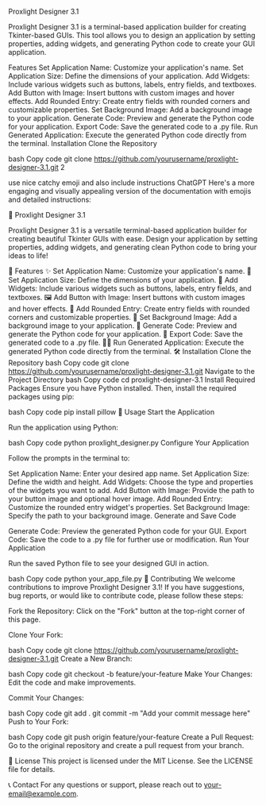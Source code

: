 Proxlight Designer 3.1

Proxlight Designer 3.1 is a terminal-based application builder for creating Tkinter-based GUIs. This tool allows you to design an application by setting properties, adding widgets, and generating Python code to create your GUI application.

Features
Set Application Name: Customize your application's name.
Set Application Size: Define the dimensions of your application.
Add Widgets: Include various widgets such as buttons, labels, entry fields, and textboxes.
Add Button with Image: Insert buttons with custom images and hover effects.
Add Rounded Entry: Create entry fields with rounded corners and customizable properties.
Set Background Image: Add a background image to your application.
Generate Code: Preview and generate the Python code for your application.
Export Code: Save the generated code to a .py file.
Run Generated Application: Execute the generated Python code directly from the terminal.
Installation
Clone the Repository

bash
Copy code
git clone https://github.com/yourusername/proxlight-designer-3.1.git
2

use nice catchy emoji and also include instructions
ChatGPT
Here's a more engaging and visually appealing version of the documentation with emojis and detailed instructions:

🎨 Proxlight Designer 3.1

Proxlight Designer 3.1 is a versatile terminal-based application builder for creating beautiful Tkinter GUIs with ease. Design your application by setting properties, adding widgets, and generating clean Python code to bring your ideas to life!

🚀 Features
✨ Set Application Name: Customize your application's name.
📏 Set Application Size: Define the dimensions of your application.
🧩 Add Widgets: Include various widgets such as buttons, labels, entry fields, and textboxes.
🖼️ Add Button with Image: Insert buttons with custom images and hover effects.
🔲 Add Rounded Entry: Create entry fields with rounded corners and customizable properties.
🌄 Set Background Image: Add a background image to your application.
📝 Generate Code: Preview and generate the Python code for your application.
💾 Export Code: Save the generated code to a .py file.
🏃‍♂️ Run Generated Application: Execute the generated Python code directly from the terminal.
🛠️ Installation
Clone the Repository
bash
Copy code
git clone https://github.com/yourusername/proxlight-designer-3.1.git
Navigate to the Project Directory
bash
Copy code
cd proxlight-designer-3.1
Install Required Packages
Ensure you have Python installed. Then, install the required packages using pip:

bash
Copy code
pip install pillow
🎨 Usage
Start the Application

Run the application using Python:

bash
Copy code
python proxlight_designer.py
Configure Your Application

Follow the prompts in the terminal to:

Set Application Name: Enter your desired app name.
Set Application Size: Define the width and height.
Add Widgets: Choose the type and properties of the widgets you want to add.
Add Button with Image: Provide the path to your button image and optional hover image.
Add Rounded Entry: Customize the rounded entry widget's properties.
Set Background Image: Specify the path to your background image.
Generate and Save Code

Generate Code: Preview the generated Python code for your GUI.
Export Code: Save the code to a .py file for further use or modification.
Run Your Application

Run the saved Python file to see your designed GUI in action.

bash
Copy code
python your_app_file.py
🤝 Contributing
We welcome contributions to improve Proxlight Designer 3.1! If you have suggestions, bug reports, or would like to contribute code, please follow these steps:

Fork the Repository: Click on the "Fork" button at the top-right corner of this page.

Clone Your Fork:

bash
Copy code
git clone https://github.com/yourusername/proxlight-designer-3.1.git
Create a New Branch:

bash
Copy code
git checkout -b feature/your-feature
Make Your Changes: Edit the code and make improvements.

Commit Your Changes:

bash
Copy code
git add .
git commit -m "Add your commit message here"
Push to Your Fork:

bash
Copy code
git push origin feature/your-feature
Create a Pull Request: Go to the original repository and create a pull request from your branch.

📜 License
This project is licensed under the MIT License. See the LICENSE file for details.

📞 Contact
For any questions or support, please reach out to your-email@example.com.


